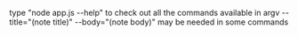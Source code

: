 type "node app.js --help" to check out all the commands available
in argv --title="(note title)" --body="(note body)" may be needed in some commands
